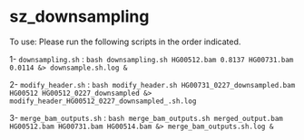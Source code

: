 # sz_downsampling
To use: Please run the following scripts in the order indicated.

1- `downsampling.sh` : `bash downsampling.sh HG00512.bam 0.8137 HG00731.bam 0.0114 &> downsample.sh.log &`


2- `modify_header.sh` : `bash modify_header.sh HG00731_0227_downsampled.bam HG00512 HG00512_0227_downsampled &> modify_header_HG00512_0227_downsampled_.sh.log`


3- `merge_bam_outputs.sh` : `bash merge_bam_outputs.sh merged_output.bam HG00512.bam HG00731.bam HG00514.bam &> merge_bam_outputs.sh.log &`

